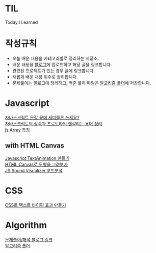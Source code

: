 # TIL
Today I Learned

# 작성규칙
- 오늘 배운 내용을 카테고리별로 정리하는 저장소.
- 배운 내용을 [블로그](https://yaehee.oopy.io/)에 업로드하고 해당 글을 링크합니다.
- 관련된 프로젝트가 있는 경우 글에 링크합니다.
- 새롭게 배운 내용 위주로 정리합니다.
- 문제풀이는 블로그에 정리하고, 백준 풀이 파일은 [알고리즘 폴더](https://github.com/YaeheeChoe/TIL/blob/main/Algorithm)에 저장합니다.


# Javascript
[자바스크립트 문장 끝에 세미콜론 쓰세요?](https://yaehee.oopy.io/d49b3620-1b0a-48a0-b509-3a1a5d6229a6)  
[자바스크립트의 상속과 프로토타입 헷갈리는 용어 정리](https://yaehee.oopy.io/67d67ace-2186-45d0-9cbe-20033064ceee)  
[js Array 특징](https://yaehee.oopy.io/1286e0c0-38d4-4bd9-8c9c-f169cafe6444)
## with HTML Canvas
[Javascript TextAnimation 만들기](https://yaehee.oopy.io/a09be584-9713-45b8-b778-9f8ae3c7c30b)  
[HTML Canvas로 도형을 그려보자](https://yaehee.oopy.io/4448fe4a-7a14-4d97-bd21-35d6f39de280)  
[JS Sound Visualizer 코드분석](https://yaehee.oopy.io/f1d96d07-153a-4dcc-ac8e-46b263326a2a)

# CSS
[CSS로 텍스트 타이핑 효과 만들기](https://yaehee.oopy.io/f5989809-1ad5-4eee-a357-ca9fe9eac69d)


# Algorithm
[문제풀이/해석 블로그 링크](https://yaehee.oopy.io/44a75ff9-2bef-4f04-994c-fd60bce9ca11)  
[알고리즘 폴더](https://github.com/YaeheeChoe/TIL/tree/main/Algorithm)
